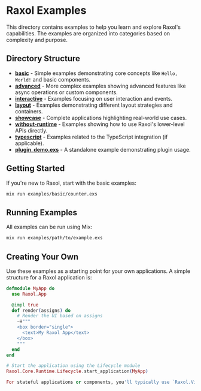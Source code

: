 # Raxol Examples

This directory contains examples to help you learn and explore Raxol's capabilities. The examples are organized into categories based on complexity and purpose.

## Directory Structure

- **[basic](./basic/)** - Simple examples demonstrating core concepts like `Hello, World!` and basic components.
- **[advanced](./advanced/)** - More complex examples showing advanced features like async operations or custom components.
- **[interactive](./interactive/)** - Examples focusing on user interaction and events.
- **[layout](./layout/)** - Examples demonstrating different layout strategies and containers.
- **[showcase](./showcase/)** - Complete applications highlighting real-world use cases.
- **[without-runtime](./without-runtime/)** - Examples showing how to use Raxol's lower-level APIs directly.
- **[typescript](./typescript/)** - Examples related to the TypeScript integration (if applicable).
- **[plugin_demo.exs](./plugin_demo.exs)** - A standalone example demonstrating plugin usage.

## Getting Started

If you're new to Raxol, start with the basic examples:

```bash
mix run examples/basic/counter.exs
```

## Running Examples

All examples can be run using Mix:

```bash
mix run examples/path/to/example.exs
```

## Creating Your Own

Use these examples as a starting point for your own applications. A simple structure for a Raxol application is:

```elixir
defmodule MyApp do
  use Raxol.App

  @impl true
  def render(assigns) do
    # Render the UI based on assigns
    ~H"""
    <box border="single">
      <text>My Raxol App</text>
    </box>
    """
  end
end

# Start the application using the Lifecycle module
Raxol.Core.Runtime.Lifecycle.start_application(MyApp)

For stateful applications or components, you'll typically use `Raxol.View` and implement `init/1`, `handle_event/3`, and `update/2` callbacks as needed.
```
